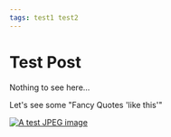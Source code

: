 ```yaml
---
tags: test1 test2
---
```


# Test Post

Nothing to see here...

Let's see some "Fancy Quotes 'like this'"

[![A test JPEG image](../../../../../assets/images/test.jpg "Slow Entry Trampoline")](../../../../../assets/images/test.jpg)
